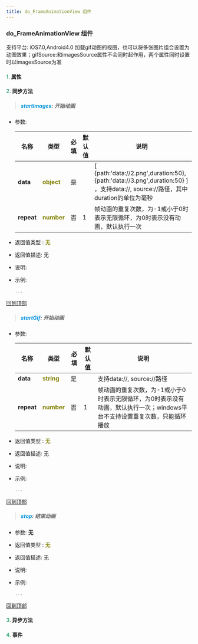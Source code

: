 ```yaml
---
title: do_FrameAnimationView 组件
---
```


### do_FrameAnimationView 组件

 支持平台: iOS7.0,Android4.0
 加载gif动图的视图，也可以将多张图片组合设置为动图效果；gifSource:和imagesSource属性不会同时起作用，两个属性同时设置时以imagesSource为准

#### <font color ='#40A977'>**1.**</font> 属性

#### <font color ='#40A977'>**2.**</font> 同步方法

>##### <font color ='#0092db'>**startImages**</font>: 开始动画

- 参数:

  名称 | 类型 |必填|默认值|说明
  ---- |-------------  |--------------|--------|------
  **data** |<font color ='#808000'>**object**</font> | 是 | |[ {path:'data://2.png',duration:50}, {path:'data://3.png',duration:50} ] ，支持data://, source://路径，其中duration的单位为毫秒
  **repeat** |<font color ='#808000'>**number**</font> | 否 | 1|帧动画的重复次数，为-1或小于0时表示无限循环，为0时表示没有动画，默认执行一次
- 返回值类型 : <font color ='#808000'>**无**</font>
- 返回值描述: 无
- 说明: 
- 示例:

  ```javascript
  ...

  ```

[回到顶部](#top)

>##### <font color ='#0092db'>**startGif**</font>: 开始动画

- 参数:

  名称 | 类型 |必填|默认值|说明
  ---- |-------------  |--------------|--------|------
  **data** |<font color ='#808000'>**string**</font> | 是 | |支持data://, source://路径
  **repeat** |<font color ='#808000'>**number**</font> | 否 | 1|帧动画的重复次数，为-1或小于0时表示无限循环，为0时表示没有动画，默认执行一次；windows平台不支持设置重复次数，只能循环播放
- 返回值类型 : <font color ='#808000'>**无**</font>
- 返回值描述: 无
- 说明: 
- 示例:

  ```javascript
  ...

  ```

[回到顶部](#top)

>##### <font color ='#0092db'>**stop**</font>: 结束动画

- 参数: **无**
- 返回值类型 : <font color ='#808000'>**无**</font>
- 返回值描述: 无
- 说明: 
- 示例:

  ```javascript
  ...

  ```

[回到顶部](#top)

#### <font color ='#40A977'>**3.**</font> 异步方法


#### <font color ='#40A977'>**4.**</font> 事件


